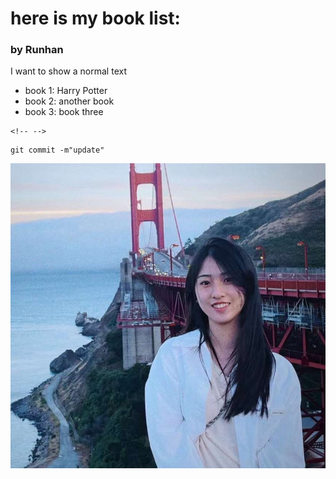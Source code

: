# here is my book list:

### by Runhan

I want to show a normal text

-   book 1: Harry Potter
-   book 2: another book
-   book 3: book three

```{=html}
<!-- -->
```
    git commit -m"update"

![photo of Runhan](images/runhan.jpg)
